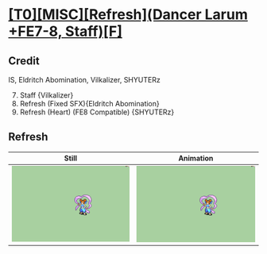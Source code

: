 # [\[T0\]\[MISC\]\[Refresh\]\(Dancer Larum +FE7-8, Staff\)\[F\]](../)

## Credit

IS, Eldritch Abomination, Vilkalizer, SHYUTERz

7. Staff {Vilkalizer}
8. Refresh (Fixed SFX){Eldritch Abomination}
8. Refresh (Heart) (FE8 Compatible) {SHYUTERz}
	
## Refresh

| Still | Animation |
| :---: | :-------: |
| ![Refresh still](./Refresh_000.png) | ![Refresh animation](./Refresh.gif) |
